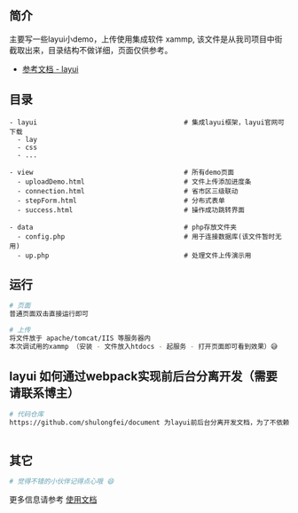 
## 简介

主要写一些layui小demo，上传使用集成软件 xammp, 该文件是从我司项目中街截取出来，目录结构不做详细，页面仅供参考。

- [参考文档 - layui](http://www.layui.com)

## 目录
```
- layui                                     # 集成layui框架，layui官网可下载
  - lay
  - css
  - ...                          

- view                                      # 所有demo页面
  - uploadDemo.html                         # 文件上传添加进度条
  - connection.html                         # 省市区三级联动
  - stepForm.html                           # 分布式表单
  - success.html                            # 操作成功跳转界面

- data                                      # php存放文件夹
  - config.php                              # 用于连接数据库(该文件暂时无用)
  - up.php                                  # 处理文件上传演示用

```

## 运行
```bash
# 页面
普通页面双击直接运行即可

# 上传
将文件放于 apache/tomcat/IIS 等服务器内 
本次调试用的xammp （安装 - 文件放入htdocs - 起服务 - 打开页面即可看到效果）😅

```

## layui 如何通过webpack实现前后台分离开发（需要请联系博主）
```bash
# 代码仓库
https://github.com/shulongfei/document 为layui前后台分离开发文档，为了不依赖后端，为了前端也能用上自己的编辑器，而不用java开发工具，博主根据个人想法所建，后台无需更改即可实现前后台分离开发（远程开发），有兴趣的小伙伴可以了解一下
 
```

## 其它
```bash
# 觉得不错的小伙伴记得点心哦 😄

```

更多信息请参考 [使用文档](http://www.layui.com)


